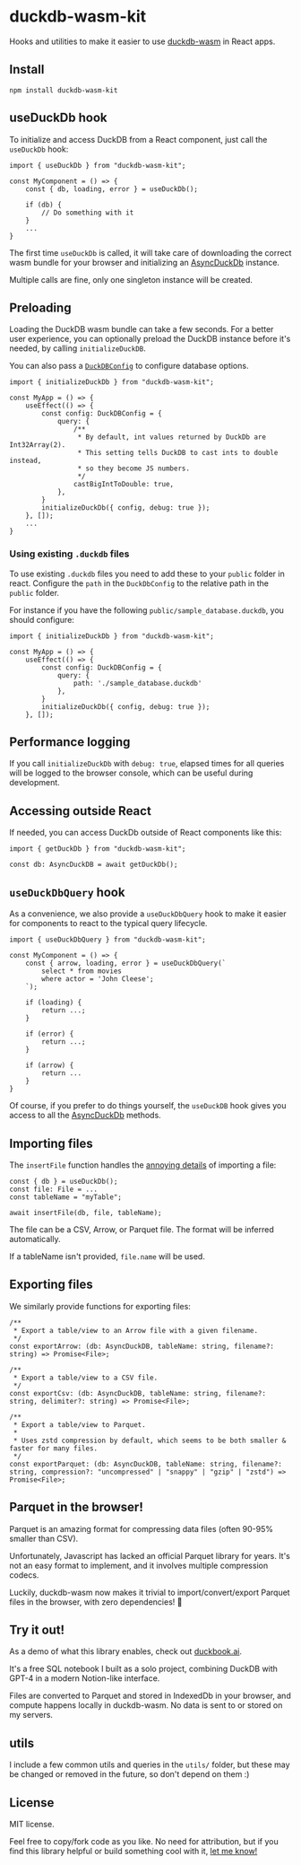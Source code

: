 # duckdb-wasm-kit

Hooks and utilities to make it easier to use
[duckdb-wasm](https://github.com/duckdb/duckdb-wasm) in React apps.

## Install

```
npm install duckdb-wasm-kit
```

## useDuckDb hook

To initialize and access DuckDB from a React component,
just call the `useDuckDb` hook:

```
import { useDuckDb } from "duckdb-wasm-kit";

const MyComponent = () => {
    const { db, loading, error } = useDuckDb();

    if (db) {
        // Do something with it
    }
    ...
}
```

The first time `useDuckDb` is called, it will take care of downloading the correct
wasm bundle for your browser and initializing an
[AsyncDuckDb](https://shell.duckdb.org/docs/classes/index.AsyncDuckDB.html) instance.

Multiple calls are fine, only one singleton instance will be created.

## Preloading

Loading the DuckDB wasm bundle can take a few seconds.
For a better user experience, you can optionally preload the DuckDB instance
before it's needed, by calling `initializeDuckDB`.

You can also pass a [`DuckDBConfig`](https://shell.duckdb.org/docs/interfaces/index.DuckDBConfig.html) to configure database options.

```
import { initializeDuckDb } from "duckdb-wasm-kit";

const MyApp = () => {
    useEffect(() => {
        const config: DuckDBConfig = {
            query: {
                /**
                 * By default, int values returned by DuckDb are Int32Array(2).
                 * This setting tells DuckDB to cast ints to double instead,
                 * so they become JS numbers.
                 */
                castBigIntToDouble: true,
            },
        }
        initializeDuckDb({ config, debug: true });
    }, []);
    ...
}
```


### Using existing `.duckdb` files
To use existing `.duckdb` files you need to add these to your `public` folder in react. 
Configure the `path` in the `DuckDbConfig` to the relative path in the `public` folder. 

For instance if you have the following `public/sample_database.duckdb`, you should configure:

```
import { initializeDuckDb } from "duckdb-wasm-kit";

const MyApp = () => {
    useEffect(() => {
        const config: DuckDBConfig = {
            query: {
                path: './sample_database.duckdb'
            },
        }
        initializeDuckDb({ config, debug: true });
    }, []);
```


## Performance logging

If you call `initializeDuckDb` with `debug: true`, elapsed times for all queries will be logged to the browser console, which can be useful during development.

## Accessing outside React

If needed, you can access DuckDb outside of React components like this:

```
import { getDuckDb } from "duckdb-wasm-kit";

const db: AsyncDuckDB = await getDuckDb();
```

## `useDuckDbQuery` hook

As a convenience, we also provide a `useDuckDbQuery` hook to make it easier for components
to react to the typical query lifecycle.

```
import { useDuckDbQuery } from "duckdb-wasm-kit";

const MyComponent = () => {
    const { arrow, loading, error } = useDuckDbQuery(`
        select * from movies
        where actor = 'John Cleese';
    `);

    if (loading) {
        return ...;
    }

    if (error) {
        return ...;
    }

    if (arrow) {
        return ...
    }
}
```

Of course, if you prefer to do things yourself, the `useDuckDB` hook gives you access to
all the [AsyncDuckDb](https://shell.duckdb.org/docs/classes/index.AsyncDuckDB.html) methods.

## Importing files

The `insertFile` function handles the
[annoying details](https://github.com/holdenmatt/duckdb-wasm-kit/blob/main/src/files/insertFile.ts)
of importing a file:

```
const { db } = useDuckDb();
const file: File = ...
const tableName = "myTable";

await insertFile(db, file, tableName);
```

The file can be a CSV, Arrow, or Parquet file. The format will be inferred automatically.

If a tableName isn't provided, `file.name` will be used.

## Exporting files

We similarly provide functions for exporting files:

```
/**
 * Export a table/view to an Arrow file with a given filename.
 */
const exportArrow: (db: AsyncDuckDB, tableName: string, filename?: string) => Promise<File>;

/**
 * Export a table/view to a CSV file.
 */
const exportCsv: (db: AsyncDuckDB, tableName: string, filename?: string, delimiter?: string) => Promise<File>;

/**
 * Export a table/view to Parquet.
 *
 * Uses zstd compression by default, which seems to be both smaller & faster for many files.
 */
const exportParquet: (db: AsyncDuckDB, tableName: string, filename?: string, compression?: "uncompressed" | "snappy" | "gzip" | "zstd") => Promise<File>;
```

## Parquet in the browser!

Parquet is an amazing format for compressing data files (often 90-95% smaller than CSV).

Unfortunately, Javascript has lacked an official Parquet library for years. It's not an
easy format to implement, and it involves multiple compression codecs.

Luckily, duckdb-wasm now makes it trivial to import/convert/export Parquet files in the browser,
with zero dependencies! 🎉

## Try it out!

As a demo of what this library enables, check out [duckbook.ai](https://duckbook.ai).

It's a free SQL notebook I built as a solo project, combining DuckDB with GPT-4 in a
modern Notion-like interface.

Files are converted to Parquet and stored in IndexedDb in your browser, and compute happens
locally in duckdb-wasm. No data is sent to or stored on my servers.

## utils

I include a few common utils and queries in the `utils/` folder, but these may be changed
or removed in the future, so don't depend on them :)

## License

MIT license.

Feel free to copy/fork code as you like. No need for attribution, but if you
find this library helpful or build something cool with it, [let me know!](https://twitter.com/holdenmatt/)
